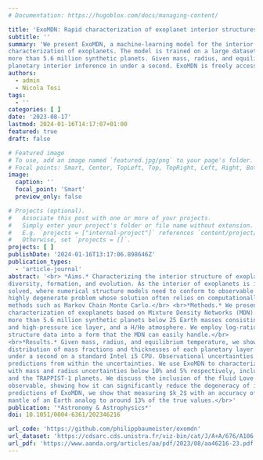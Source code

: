 ```yaml
---
# Documentation: https://hugoblox.com/docs/managing-content/

title: 'ExoMDN: Rapid characterization of exoplanet interior structures with mixture density networks'
subtitle: ''
summary: 'We present ExoMDN, a machine-learning model for the interior 
characterization of exoplanets. The model is trained on a large dataset of 
more than 5.6 million synthetic planets. Given mass, radius, and equilibrium temperature, ExoMDN can deliver a full 
planetary interior inference in under a second. ExoMDN is freely accessible online, including the training routines.'
authors:
  - admin
  - Nicola Tosi
tags:
  - ''
categories: [ ]
date: '2023-08-17'
lastmod: 2024-01-16T14:17:07+01:00
featured: true
draft: false

# Featured image
# To use, add an image named `featured.jpg/png` to your page's folder.
# Focal points: Smart, Center, TopLeft, Top, TopRight, Left, Right, BottomLeft, Bottom, BottomRight.
image:
  caption: ''
  focal_point: 'Smart'
  preview_only: false

# Projects (optional).
#   Associate this post with one or more of your projects.
#   Simply enter your project's folder or file name without extension.
#   E.g. `projects = ["internal-project"]` references `content/project/deep-learning/index.md`.
#   Otherwise, set `projects = []`.
projects: [ ]
publishDate: '2024-01-16T13:17:06.898646Z'
publication_types:
  - 'article-journal'
abstract: '<br> *Aims.* Characterizing the interior structure of exoplanets is essential for understanding their 
diversity, formation, and evolution. As the interior of exoplanets is inaccessible to observations, an inverse problem must be 
solved, where numerical structure models need to conform to observable parameters such as mass and radius. This is a 
highly degenerate problem whose solution often relies on computationally-expensive and time-consuming inference 
methods such as Markov Chain Monte Carlo.</br> <br>*Methods.* We present ExoMDN, a machine-learning model for the interior 
characterization of exoplanets based on Mixture Density Networks (MDN). The model is trained on a large dataset of 
more than 5.6 million synthetic planets below 25 Earth masses consisting of an iron core, a silicate mantle, a water 
and high-pressure ice layer, and a H/He atmosphere. We employ log-ratio transformations to convert the interior 
structure data into a form that the MDN can easily handle.</br> 
<br>*Results.* Given mass, radius, and equilibrium temperature, we show that ExoMDN can deliver a full posterior 
distribution of mass fractions and thicknesses of each planetary layer in 
under a second on a standard Intel i5 CPU. Observational uncertainties can be easily accounted for through repeated 
predictions from within the uncertainties. We use ExoMDN to characterize the interior of 22 confirmed exoplanets 
with mass and radius uncertainties below 10% and 5% respectively, including the well studied GJ 1214 b, GJ 486 b, 
and the TRAPPIST-1 planets. We discuss the inclusion of the fluid Love number $k_2$ as an additional (potential) 
observable, showing how it can significantly reduce the degeneracy of interior structures. Utilizing the fast 
predictions of ExoMDN, we show that measuring $k_2$ with an accuracy of 10% can constrain the thickness of core and 
mantle of an Earth analog to around 13% of the true values.</br>'
publication: '*Astronomy & Astrophysics*'
doi: 10.1051/0004-6361/202346216

url_code: 'https://github.com/philippbaumeister/exomdn'
url_dataset: 'https://cdsarc.cds.unistra.fr/viz-bin/cat/J/A+A/676/A106'
url_pdf: 'https://www.aanda.org/articles/aa/pdf/2023/08/aa46216-23.pdf'
---
```

